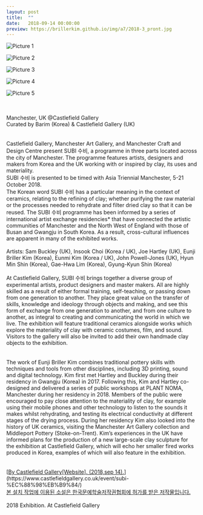 ```yaml
---
layout: post
title:  ""
date:   2018-09-14 00:00:00
preview: https://brillerkim.github.io/img/a7/2018-3_pront.jpg
---
```


![Picture 1](https://brillerkim.github.io/img/a7/2018-3_1.jpg)

![Picture 2](https://brillerkim.github.io/img/a7/2018-3_2.jpg)

![Picture 3](https://brillerkim.github.io/img/a7/2018-3_3.jpg)

![Picture 4](https://brillerkim.github.io/img/a7/2018-3_4.jpg)

![Picture 5](https://brillerkim.github.io/img/a7/2018-3_6.jpg)


<br>
<br>
Manchester, UK @Castlefield Gallery<br>
Curated by Barim (Korea) & Castlefield Gallery (UK)<br> 
<br>
<br>
Castlefield Gallery, Manchester Art Gallery, and Manchester Craft and Design Centre present SUBI 수비, a programme in three parts located across the city of Manchester. The programme features artists, designers and makers from Korea and the UK working with or inspired by clay, its uses and materiality.<br> 
SUBI 수비 is presented to be timed with Asia Triennial Manchester, 5-21 October 2018.<br> 
The Korean word SUBI 수비 has a particular meaning in the context of ceramics, relating to the refining of clay; whether purifying the raw material or the processes needed to rehydrate and filter dried clay so that it can be reused. The SUBI 수비 programme has been informed by a series of international artist exchange residencies* that have connected the artistic communities of Manchester and the North West of England with those of Busan and Gwangju in South Korea. As a result, cross-cultural influences are apparent in many of the exhibited works.<br>
<br>
Artists: Sam Buckley (UK), Insook Choi (Korea / UK), Joe Hartley (UK), Eunji Briller Kim (Korea), Eunmi Kim (Korea / UK), John Powell-Jones (UK), Hyun Min Shin (Korea), Gae-Hwa Lim (Korea), Gyung-Kyun Shin (Korea)<br>
<br>
At Castlefield Gallery, SUBI 수비 brings together a diverse group of experimental artists, product designers and master makers. All are highly skilled as a result of either formal training, self-teaching, or passing down from one generation to another. They place great value on the transfer of skills, knowledge and ideology through objects and making, and see this form of exchange from one generation to another, and from one culture to another, as integral to creating and communicating the world in which we live. The exhibition will feature traditional ceramics alongside works which explore the materiality of clay with ceramic costumes, film, and sound. Visitors to the gallery will also be invited to add their own handmade clay objects to the exhibition.<br>
<br>
<br>
The work of Eunji Briller Kim combines traditional pottery skills with techniques and tools from other disciplines, including 3D printing, sound and digital technology. Kim first met Hartley and Buckley during their residency in Gwangju (Korea) in 2017. Following this, Kim and Hartley co-designed and delivered a series of public workshops at PLANT NOMA, Manchester during her residency in 2018. Members of the public were encouraged to pay close attention to the materiality of clay, for example using their mobile phones and other technology to listen to the sounds it makes whilst rehydrating, and testing its electrical conductivity at different stages of the drying process. During her residency Kim also looked into the history of UK ceramics, visiting the Manchester Art Gallery collection and Middleport Pottery (Stoke-on-Trent). Kim’s experiences in the UK have informed plans for the production of a new large-scale clay sculpture for the exhibition at Castlefield Gallery, which will echo her smaller fired works produced in Korea, examples of which will also feature in the exhibition.<br>
<br>
<br>
[<U>By Castlefield Gallery[Website]. (2018,sep 14).</U>](https://www.castlefieldgallery.co.uk/event/subi-%EC%88%98%EB%B9%84/)
<br>
<U>본 설치 작업에 이용된 소설은 한국문예학술저작권협회에 허가를 받은 저작물입니다.</U>  
<br>
<br>
2018 Exhibition. At Castlefield Gallery
